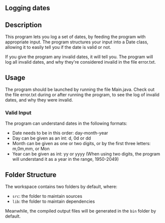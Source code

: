 ## Logging dates

## Description
This program lets you log a set of dates, by feeding the program with appropriate input.
The program structures your input into a Date class, allowing it to easily tell you if the date is valid or not.

If you give the program any invalid dates, it will tell you. The program will log all invalid dates, and why they're considered invalid in the file error.txt.

## Usage
The program should be launched by running the file Main.java.
Check out the file error.txt during or after running the program, to see the log of invalid dates, and why they were invalid.

### Valid Input
The program can understand dates in the following formats:
- Date needs to be in this order: day-month-year
- Day can be given as an int: d, 0d or dd
- Month can be given as one or two digits, or by the first three letters: m,0m,mm, or Mon
- Year can be given as int: yy or yyyy (When using two digits, the program will understand it as a year in the range, 1950-2049)

## Folder Structure

The workspace contains two folders by default, where:

- `src`: the folder to maintain sources
- `lib`: the folder to maintain dependencies

Meanwhile, the compiled output files will be generated in the `bin` folder by default.
